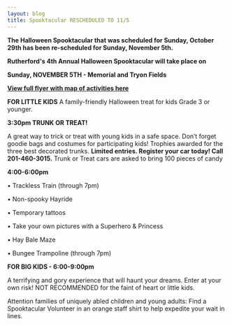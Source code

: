 ```yaml
---
layout: blog
title: Spooktacular RESCHEDULED TO 11/5
---
```


**The Halloween Spooktacular that was scheduled for Sunday, October 29th has been re-scheduled for Sunday, November 5th.**

**Rutherford's 4th Annual Halloween Spooktacular will take place on** 

**Sunday, NOVEMBER 5TH - Memorial and Tryon Fields**

[**View full flyer with map of activities here**](https://storage.googleapis.com/static.rutherford-nj.com/recreation/posts/2017_Halloween_Spooktacular_NOV5.pdf)

**FOR LITTLE KIDS**
A family-friendly Halloween treat for kids Grade 3 or younger. 

**3:30pm TRUNK OR TREAT!**

A great way to trick or treat with young kids in a safe space.
Don’t forget goodie bags and costumes for participating kids!
Trophies awarded for the three best decorated trunks.
**Limited entries. Register your car today! Call 201-460-3015.**
Trunk or Treat cars are asked to bring 100 pieces of candy

**4:00-6:00pm**

• Trackless Train (through 7pm)

• Non-spooky Hayride

• Temporary tattoos

• Take your own pictures with a Superhero & Princess

• Hay Bale Maze

• Bungee Trampoline (through 7pm)

**FOR BIG KIDS - 6:00-9:00pm**

A terrifying and gory experience that will
haunt your dreams. Enter at your own risk!
NOT RECOMMENDED for the faint of heart or little kids.


Attention families of uniquely abled children and young adults:
Find a Spooktacular Volunteer in an orange staff shirt to help
expedite your wait in lines.
